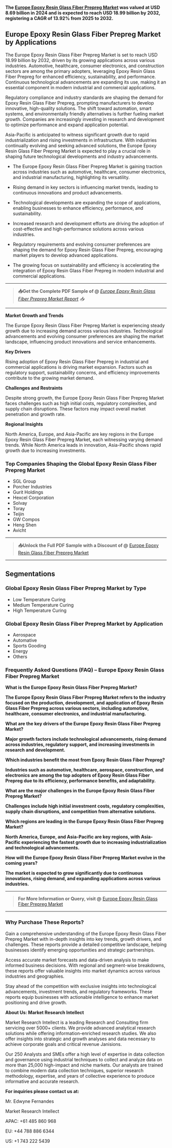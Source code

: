 <p><strong>The <a href="https://www.marketresearchintellect.com/download-sample/?rid=956722&amp;utm_source=Pulse-April-Europe&amp;utm_medium=852">Europe Epoxy Resin Glass Fiber Prepreg Market</a> was valued at USD 8.69 billion in 2024 and is expected to reach USD 18.99 billion by 2032, registering a CAGR of 13.92% from 2025 to 2032.</strong></p><h2>Europe Epoxy Resin Glass Fiber Prepreg Market by Applications&nbsp;</h2><p><p>The Europe Epoxy Resin Glass Fiber Prepreg Market is set to reach USD 18.99 billion by 2032, driven by its growing applications across various industries. Automotive, healthcare, consumer electronics, and construction sectors are among the primary adopters, leveraging Epoxy Resin Glass Fiber Prepreg for enhanced efficiency, sustainability, and performance. Continuous technological advancements are expanding its use, making it an essential component in modern industrial and commercial applications.</p><p>Regulatory compliance and industry standards are shaping the demand for Epoxy Resin Glass Fiber Prepreg, prompting manufacturers to develop innovative, high-quality solutions. The shift toward automation, smart systems, and environmentally friendly alternatives is further fueling market growth. Companies are increasingly investing in research and development to optimize performance and expand application potential.</p><p>Asia-Pacific is anticipated to witness significant growth due to rapid industrialization and rising investments in infrastructure. With industries continually evolving and seeking advanced solutions, the Europe Epoxy Resin Glass Fiber Prepreg Market is expected to play a crucial role in shaping future technological developments and industry advancements.</p></p><ul><li><p>The Europe Epoxy Resin Glass Fiber Prepreg Market is gaining traction across industries such as automotive, healthcare, consumer electronics, and industrial manufacturing, highlighting its versatility.</p></li><li><p>Rising demand in key sectors is influencing market trends, leading to continuous innovations and product advancements.</p></li><li><p>Technological developments are expanding the scope of applications, enabling businesses to enhance efficiency, performance, and sustainability.</p></li><li><p>Increased research and development efforts are driving the adoption of cost-effective and high-performance solutions across various industries.</p></li><li><p>Regulatory requirements and evolving consumer preferences are shaping the demand for Epoxy Resin Glass Fiber Prepreg, encouraging market players to develop advanced applications.</p></li><li><p>The growing focus on sustainability and efficiency is accelerating the integration of Epoxy Resin Glass Fiber Prepreg in modern industrial and commercial applications.</p></li></ul><hr /><blockquote><p><strong><span class="font-[700]">📥Get the Complete PDF Sample of @ </span></strong><em><span class="font-[700]"><a href="https://www.marketresearchintellect.com/download-sample/?rid=956722&amp;utm_source=Pulse-April-Europe&amp;utm_medium=852" target="_blank" data-tracking-control-name="article-ssr-frontend-pulse_little-text-block" data-tracking-will-navigate="" data-test-link="">Europe Epoxy Resin Glass Fiber Prepreg Market Report</a>&nbsp;📥</span></em></p></blockquote><hr /><p class="" data-start="77" data-end="360"><strong data-start="77" data-end="105">Market Growth and Trends</strong></p><p class="" data-start="77" data-end="360">The Europe Epoxy Resin Glass Fiber Prepreg Market is experiencing steady growth due to increasing demand across various industries. Technological advancements and evolving consumer preferences are shaping the market landscape, influencing product innovations and service enhancements.</p><p class="" data-start="362" data-end="606"><strong data-start="362" data-end="377">Key Drivers</strong></p><p class="" data-start="362" data-end="606">Rising adoption of Epoxy Resin Glass Fiber Prepreg in industrial and commercial applications is driving market expansion. Factors such as regulatory support, sustainability concerns, and efficiency improvements contribute to the growing market demand.</p><p class="" data-start="608" data-end="849"><strong data-start="608" data-end="637">Challenges and Restraints</strong></p><p class="" data-start="608" data-end="849">Despite strong growth, the Europe Epoxy Resin Glass Fiber Prepreg Market faces challenges such as high initial costs, regulatory complexities, and supply chain disruptions. These factors may impact overall market penetration and growth rate.</p><p class="" data-start="851" data-end="1095"><strong data-start="851" data-end="872">Regional Insights</strong></p><p class="" data-start="851" data-end="1095">North America, Europe, and Asia-Pacific are key regions in the Europe Epoxy Resin Glass Fiber Prepreg Market, each witnessing varying demand trends. While North America leads in innovation, Asia-Pacific shows rapid growth due to increasing investments.</p><p><h3>Top Companies Shaping the Global Epoxy Resin Glass Fiber Prepreg Market </h3><ul><li>SGL Group</li><li>Porcher Industries</li><li>Gurit Holdings</li><li>Hexcel Corporation</li><li>Solvay</li><li>Toray</li><li>Teijin</li><li>GW Compos</li><li>Heng Shen</li><li>Avicht</li></ul></p><hr /><blockquote><p><strong>📥Unlock the Full PDF Sample with a Discount of @</strong> <a href="https://www.marketresearchintellect.com/ask-for-discount/?rid=956722&amp;utm_source=Pulse-April-Europe&amp;utm_medium=852">Europe Epoxy Resin Glass Fiber Prepreg Market</a></p></blockquote><hr /><p><h2>Segmentations</h2><h3>Global Epoxy Resin Glass Fiber Prepreg Market by Type</h3><ul><li>Low Temperature Curing</li><li>Medium Temperature Curing</li><li>High Temperature Curing</li></ul><h3>Global Epoxy Resin Glass Fiber Prepreg Market by Application</h3><ul><li>Aerospace</li><li>Automative</li><li>Sports Gooding</li><li>Energy</li><li>Others</li></ul></p><h3><strong>Frequently Asked Questions (FAQ) &ndash; Europe Epoxy Resin Glass Fiber Prepreg Market</strong></h3><p><strong>What is the Europe Epoxy Resin Glass Fiber Prepreg Market?</strong></p><p><strong>The Europe Epoxy Resin Glass Fiber Prepreg Market refers to the industry focused on the production, development, and application of Epoxy Resin Glass Fiber Prepreg across various sectors, including automotive, healthcare, consumer electronics, and industrial manufacturing.</strong></p><p><strong>What are the key drivers of the Europe Epoxy Resin Glass Fiber Prepreg Market?</strong></p><p><strong>Major growth factors include technological advancements, rising demand across industries, regulatory support, and increasing investments in research and development.</strong></p><p><strong>Which industries benefit the most from Epoxy Resin Glass Fiber Prepreg?</strong></p><p><strong>Industries such as automotive, healthcare, aerospace, construction, and electronics are among the top adopters of Epoxy Resin Glass Fiber Prepreg due to its efficiency, performance benefits, and adaptability.</strong></p><p><strong>What are the major challenges in the Europe Epoxy Resin Glass Fiber Prepreg Market?</strong></p><p><strong>Challenges include high initial investment costs, regulatory complexities, supply chain disruptions, and competition from alternative solutions.</strong></p><p><strong>Which regions are leading in the Europe Epoxy Resin Glass Fiber Prepreg Market?</strong></p><p><strong>North America, Europe, and Asia-Pacific are key regions, with Asia-Pacific experiencing the fastest growth due to increasing industrialization and technological advancements.</strong></p><p><strong>How will the Europe Epoxy Resin Glass Fiber Prepreg Market evolve in the coming years?</strong></p><p><strong>The market is expected to grow significantly due to continuous innovations, rising demand, and expanding applications across various industries.</strong></p><hr /><blockquote><p><span class="font-[700]"><strong>For More Information or Query, visit&nbsp;@</strong>&nbsp;</span><span class="font-[700]"><a href="https://www.marketresearchintellect.com/product/global-epoxy-resin-glass-fiber-prepreg-market/?utm_source=Linkedin&utm_medium=852" target="_blank" data-tracking-control-name="article-ssr-frontend-pulse_little-text-block" data-tracking-will-navigate="" data-test-link="">Europe Epoxy Resin Glass Fiber Prepreg Market</a></span></p></blockquote><hr /><h3><strong data-start="0" data-end="31">Why Purchase These Reports?</strong></h3><p class="" data-start="35" data-end="297">Gain a comprehensive understanding of the Europe Epoxy Resin Glass Fiber Prepreg Market with in-depth insights into key trends, growth drivers, and challenges. These reports provide a detailed competitive landscape, helping businesses identify emerging opportunities and strategic partnerships.</p><p class="" data-start="299" data-end="540">Access accurate market forecasts and data-driven analysis to make informed business decisions. With regional and segment-wise breakdowns, these reports offer valuable insights into market dynamics across various industries and geographies.</p><p class="" data-start="542" data-end="784">Stay ahead of the competition with exclusive insights into technological advancements, investment trends, and regulatory frameworks. These reports equip businesses with actionable intelligence to enhance market positioning and drive growth.</p><p><strong><span class="font-[700]">About Us: Market Research Intellect</span></strong></p><p><span class="">Market Research Intellect is a leading Research and Consulting firm servicing over 5000+ clients. We provide advanced analytical research solutions while offering information-enriched research studies.&nbsp;</span>We also offer insights into strategic and growth analyses and data necessary to achieve corporate goals and critical revenue Janisions.</p><p><span class="">Our 250 Analysts and SMEs offer a high level of expertise in data collection and governance using industrial techniques to collect and analyze data on more than 25,000 high-impact and niche markets. Our analysts are trained to combine modern data collection techniques, superior research methodology, expertise, and years of collective experience to produce informative and accurate research.</span></p><p><strong>For inquiries please contact us at:</strong></p><p>Mr. Edwyne Fernandes</p><p>Market Research Intellect</p><p>APAC: +61 485 860 968</p><p>EU: +44 788 886 6344</p><p>US: +1 743 222 5439</p>
